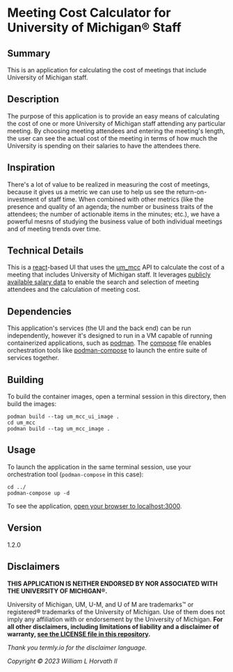 # Meeting Cost Calculator for University of Michigan® Staff

## Summary

This is an application for calculating the cost of meetings that include University of Michigan staff.

## Description

The purpose of this application is to provide an easy means of calculating the cost of one or more University of
Michigan staff attending any particular meeting. By choosing meeting attendees and entering the meeting's length, the
user can see the actual cost of the meeting in terms of how much the University is spending on their salaries to have
the attendees there.

## Inspiration

There's a lot of value to be realized in measuring the cost of meetings, because it gives us a metric we can use to help 
us see the return-on-investment of staff time. When combined with other metrics (like the presence and quality of 
an agenda; the number or business traits of the attendees; the number of actionable items in the minutes; etc.), we have 
a powerful mesns of studying the business value of both individual meetings and of meeting trends over time.

## Technical Details

This is a [react](https://reactjs.org)-based UI that uses the [um_mcc](https://github.com/whorvath2/um_mcc) API to calculate the cost of a meeting that includes University of Michigan staff. It leverages [publicly available salary data](https://www.dropbox.com/s/ti4iff026agzpak/salary-disclosure-2022.pdf?dl=0) to enable the search and selection of meeting attendees and the calculation of meeting cost.

## Dependencies

This application's services (the UI and the back end) can be run independently, however it's designed to run in a VM capable of running containerized applications, such as [podman](https://podman.io/getting-started/installation). The [compose](compose.yaml) file enables orchestration tools like [podman-compose](https://github.com/containers/podman-compose) to launch the entire suite of services together.

## Building

To build the container images, open a terminal session in this directory, then build the images:  

```
podman build --tag um_mcc_ui_image .
cd um_mcc
podman build --tag um_mcc_image .
```

## Usage

To launch the application in the same terminal session, use your orchestration tool (`podman-compose` in this case):

```
cd ../
podman-compose up -d
```

To see the application, [open your browser to localhost:3000](http://localhost:3000/).

## Version

1.2.0

## Disclaimers

**THIS APPLICATION IS NEITHER ENDORSED BY NOR ASSOCIATED WITH THE UNIVERSITY OF MICHIGAN®.**

University of Michigan, UM, U-M, and U of M are trademarks™ or registered® trademarks of the University of Michigan. Use
of them does not imply any affiliation with or endorsement by the University of Michigan. **For all other
disclaimers, including limitations of liability and a disclaimer of
warranty, [see the LICENSE file in this repository](LICENSE).**

_Thank you termly.io for the disclaimer language._

_Copyright ©️ 2023 William L Horvath II_